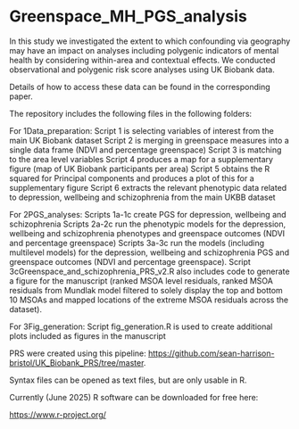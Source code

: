 # Greenspace_MH_PGS_analysis
In this study we investigated the extent to which confounding via geography may have an impact on analyses including polygenic indicators of mental health by considering within-area and contextual effects. We conducted observational and polygenic risk score analyses using UK Biobank data.

Details of how to access these data can be found in the corresponding paper.

The repository includes the following files in the following folders:

For 1Data_preparation:
Script 1 is selecting variables of interest from the main UK Biobank dataset
Script 2 is merging in greenspace measures into a single data frame (NDVI and percentage greenspace)
Script 3 is matching to the area level variables
Script 4 produces a map for a supplementary figure (map of UK Biobank participants per area)
Script 5 obtains the R squared for Principal components and produces a plot of this for a supplementary figure
Script 6 extracts the relevant phenotypic data related to depression, wellbeing and schizophrenia from the main UKBB dataset

For 2PGS_analyses:
Scripts 1a-1c create PGS for depression, wellbeing and schizophrenia
Scripts 2a-2c run the phenotypic models for the depression, wellbeing and schizophrenia phenotypes and greenspace outcomes (NDVI and percentage greenspace)
Scripts 3a-3c run the models (including multilevel models) for the depression, wellbeing and schizophrenia PGS and greenspace outcomes (NDVI and percentage greenspace). Script 3cGreenspace_and_schizophrenia_PRS_v2.R also includes code to generate a figure for the manuscript (ranked MSOA level residuals, ranked MSOA residuals from Mundlak model filtered to solely display the top and bottom 10 MSOAs and mapped locations of the extreme MSOA residuals across the dataset).

For 3Fig_generation:
Script fig_generation.R is used to create additional plots included as figures in the manuscript

PRS were created using this pipeline: https://github.com/sean-harrison-bristol/UK_Biobank_PRS/tree/master.

Syntax files can be opened as text files, but are only usable in R.

Currently (June 2025) R software can be downloaded for free here:

https://www.r-project.org/
